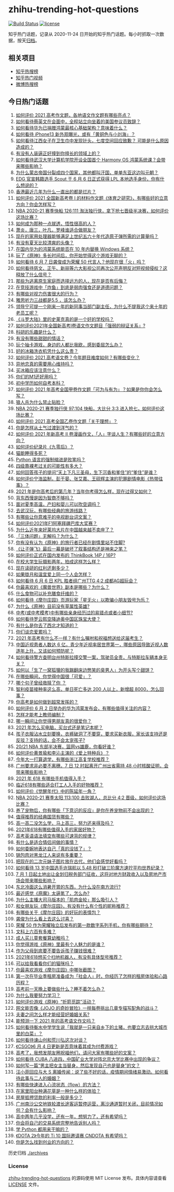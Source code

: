 # zhihu-trending-hot-questions

[![Build Status](https://github.com/justjavac/zhihu-trending-hot-questions/workflows/ci/badge.svg?branch=master)](https://github.com/justjavac/zhihu-trending-hot-questions/actions)
[![license](https://img.shields.io/github/license/justjavac/zhihu-trending-hot-questions)](https://github.com/justjavac/zhihu-trending-hot-questions/blob/master/LICENSE)

知乎热门话题，记录从 2020-11-24 日开始的知乎热门话题。每小时抓取一次数据，按天[归档](./archives)。

## 相关项目

- [知乎热搜榜](https://github.com/justjavac/zhihu-trending-top-search)
- [知乎热门视频](https://github.com/justjavac/zhihu-trending-hot-video)
- [微博热搜榜](https://github.com/justjavac/weibo-trending-hot-search)

## 今日热门话题

<!-- BEGIN -->
<!-- 最后更新时间 Mon Jun 07 2021 16:26:08 GMT+0800 (China Standard Time) -->

1. [如何评价 2021 高考作文题，各地语文作文题有哪些亮点？](https://www.zhihu.com/question/463569578)
2. [如何看待蔡英文在会面中，全程站立向坐着的美国参议员致辞？](https://www.zhihu.com/question/463513769)
3. [如何看待华为已捐赠鸿蒙最核心基础架构？意味着什么？](https://www.zhihu.com/question/462892378)
4. [如何看待 iPhone13 新外观曝光，或有「黄铜色与小刘海」？](https://www.zhihu.com/question/463358441)
5. [如何看待江西女子在卫生巾中发现针头，七度空间回应致歉？
   可能是什么原因造成的？](https://www.zhihu.com/question/463438703)
6. [有没有人装逼正好撞到你擅长的领域上的？](https://www.zhihu.com/question/338688699)
7. [如何看待武汉大学计算机学院开设全国首个 Harmony OS
   鸿蒙系统课？会带来哪些影响？](https://www.zhihu.com/question/463117510)
8. [为什么蒙古帝国分裂成四个国家，其他都叫汗国，单单东亚这边叫元朝？](https://www.zhihu.com/question/350546334)
9. [EDG 官宣韩籍选手 Scout 于 6 月 6 日正式获得 LPL
   本地选手身份，你有什么想说的？](https://www.zhihu.com/question/463521555)
10. [香港最近几年为什么一直出的都是烂片？](https://www.zhihu.com/question/462877536)
11. [如何评价 2021 全国新高考卷 I
    的材料作文题《体育之研究》，有哪些好的立意方向？你会怎样写？](https://www.zhihu.com/question/463602653)
12. [NBA 2020-21 赛季快船 126:111
    淘汰独行侠，拿下抢七晋级半决赛，如何评价这场比赛？](https://www.zhihu.com/question/463555290)
13. [如何成为那种一点就透，悟性很高的人？](https://www.zhihu.com/question/300313253)
14. [萧炎，唐三，叶凡，罗峰谁适合做朋友？](https://www.zhihu.com/question/450151064)
15. [现在的家用处理器能够满足上世纪五六十年代造原子弹所需的计算量吗？](https://www.zhihu.com/question/463181858)
16. [有没有夏天比较清爽的头像？](https://www.zhihu.com/question/456333095)
17. [在国内华为的鸿蒙系统能否在 10 年内替换 Windows
    系统？](https://www.zhihu.com/question/462366986)
18. [玩了《原神》多长时间后，你开始觉得这个游戏无聊的？](https://www.zhihu.com/question/423597371)
19. [如何看待 6 月 7 日龚俊成为荣耀 50
    代言人？他现在很「火」吗？](https://www.zhihu.com/question/463569784)
20. [如何看待慈文、正午、新丽等六大影视公司再次公开声明反对短视频侵权？这释放了什么信号？](https://www.zhihu.com/question/463579622)
21. [那些为逃离原生家庭而选择远方的人，现在是否有后悔？](https://www.zhihu.com/question/345711013)
22. [在竞技游戏中「炸鱼」到底是弱肉强食还是道德问题？](https://www.zhihu.com/question/307041782)
23. [有哪些对视力伤害很大的行为？](https://www.zhihu.com/question/384087324)
24. [雅思听力三战都是5.5 ，该怎么办？](https://www.zhihu.com/question/21988060)
25. [领导宁可提一个刚来一年的新同事当部门副主任，为什么不提我这个来十年的老员工呢？](https://www.zhihu.com/question/458785731)
26. [《斗罗大陆》里的史莱克真的是一个好的学校吗？](https://www.zhihu.com/question/401677351)
27. [如何评价2021年全国新高考Ⅰ卷语文作文题目「强弱的辩证关系」?](https://www.zhihu.com/question/463587805)
28. [科研的乐趣是什么？](https://www.zhihu.com/question/463023658)
29. [有没有哪些甜甜的情话？](https://www.zhihu.com/question/460123635)
30. [玩个抽卡游戏，身边的人都比我欧，感到委屈怎么办？](https://www.zhihu.com/question/462515325)
31. [好的冰箱洗衣机凭什么这么贵？](https://www.zhihu.com/question/463416036)
32. [如何评价 2021 高考语文卷？今年题目难度如何？有哪些变化？](https://www.zhihu.com/question/463601576)
33. [异地恋真的需要用心维持吗？](https://www.zhihu.com/question/462340019)
34. [买冰箱应该注意什么？](https://www.zhihu.com/question/20178469)
35. [你们的M1还好用吗？](https://www.zhihu.com/question/447835410)
36. [初中学历如何自考本科？](https://www.zhihu.com/question/39105686)
37. [如何评价 2021
    年高考全国甲卷作文题「可为与有为」？如果是你你会怎么写？](https://www.zhihu.com/question/463593563)
38. [狼人杀为什么禁止贴脸？](https://www.zhihu.com/question/462970840)
39. [NBA 2020-21 赛季独行侠 97:104 快船，大比分 3:3
    进入抢七，如何评价这场比赛？](https://www.zhihu.com/question/463225524)
40. [如何评价 2021 高考全国乙卷作文题「关于理想」？](https://www.zhihu.com/question/463592504)
41. [你是怎样从土气过渡到洋气的？](https://www.zhihu.com/question/267705489)
42. [如何评价 2021 年新高考 Ⅱ
    卷漫画作文，「人」字谈人生？有哪些好的立意方向？](https://www.zhihu.com/question/463596390)
43. [如何评价纪录片《九零后》？](https://www.zhihu.com/question/461176129)
44. [猫能睡得多死？](https://www.zhihu.com/question/462536806)
45. [Python 语言的强制缩进是败笔吗？](https://www.zhihu.com/question/289852673)
46. [四级靠裸考过关的可能性有多大？](https://www.zhihu.com/question/326748979)
47. [如何回答孩子的提问“天上下凡三圣母，生下沉香和爹住”的“爹住”是谁？](https://www.zhihu.com/question/462277776)
48. [如何评价宁浩监制，彭于晏、张艾嘉、王砚辉主演的犯罪剧情电影《热带往事》？](https://www.zhihu.com/question/291023345)
49. [2021
    年是你高考后的第几年？当年你考得怎么样，现在过得又如何？](https://www.zhihu.com/question/463523282)
50. [背东西慢是因为智商不够吗？](https://www.zhihu.com/question/438891976)
51. [面对夏季高温，产妇和婴儿可以吹空调吗？](https://www.zhihu.com/question/461128140)
52. [去武汉玩，有哪些经典的旅游线路？](https://www.zhihu.com/question/54172302)
53. [有哪些让你意难平的电视剧台词文案？](https://www.zhihu.com/question/452053796)
54. [如何评价2021年F1阿塞拜疆巴库大奖赛？](https://www.zhihu.com/question/461061718)
55. [为什么近年来好莱坞大片在中国越来越不卖座了？](https://www.zhihu.com/question/268982964)
56. [「三体问题」无解吗？为什么？](https://www.zhihu.com/question/30311577)
57. [你有没有认为《原神》的旅行者已经在剧情里站不住脚?](https://www.zhihu.com/question/460224220)
58. [《让子弹飞》最后一幕是破坏了叙事结构还是神来之笔？](https://www.zhihu.com/question/413652432)
59. [如何评价正式在国内发布的 ThinkBook 14P /
    16P?](https://www.zhihu.com/question/462587759)
60. [在校大学生玩摄影两年，拍成这样怎么样？](https://www.zhihu.com/question/459627997)
61. [现在读研的红利还剩多少？](https://www.zhihu.com/question/456374240)
62. [如果胧月和温宜爱上同一个人会怎样？](https://www.zhihu.com/question/455366022)
63. [如何看待 6 月 6 日 KPL 胜者组广州TTG 4:2
    成都AG超玩会？](https://www.zhihu.com/question/463525882)
64. [你最喜欢的《魔兽世界》副本是哪些？为什么？](https://www.zhihu.com/question/264407288)
65. [什么食物可以补充膳食纤维的？](https://www.zhihu.com/question/377073752)
66. [如何看待《摩尔庄园》页游玩家「星无火」以欺骗小朋友毁号为乐？](https://www.zhihu.com/question/462737028)
67. [为什么《原神》目前没有草属性英雄?](https://www.zhihu.com/question/425978919)
68. [中考(或中考模考)中有哪些亲身经历过的易错点或者小细节?](https://www.zhihu.com/question/405609296)
69. [如何看待罗云熙空降迪奥中国区珠宝大使？](https://www.zhihu.com/question/463424674)
70. [有什么是你去了西北才知道的？](https://www.zhihu.com/question/403884771)
71. [你们谈恋爱累吗？](https://www.zhihu.com/question/399471584)
72. [2021 年高考有什么不一样？有什么嘱咐和祝福想送给这届考生？](https://www.zhihu.com/question/463469682)
73. [中国近视患者人数达 6
    亿，青少年近视率居世界第一，哪些原因导致近视人数逐年上升，又该如何预防呢？](https://www.zhihu.com/question/463403309)
74. [如何看待警方查明台州特斯拉撞交警一案，驾驶员全责，与特斯拉车辆本身无关？](https://www.zhihu.com/question/463484326)
75. [如何以「生了一窝狐狸的我踹翻床边憋笑的臭男人」为开头写个甜饼？](https://www.zhihu.com/question/443320738)
76. [在哪些瞬间，你觉得中国很「可爱」？](https://www.zhihu.com/question/455857255)
77. [哪个句子曾经救赎了你 ？](https://www.zhihu.com/question/453706577)
78. [智利疫苗接种率这么高，单日死亡多达 200 人以上，新增超
    8000，怎么回事？](https://www.zhihu.com/question/463115629)
79. [你高考是如何做到超常发挥的？](https://www.zhihu.com/question/278979830)
80. [如何评价 6 月 2
    日举办的华为鸿蒙发布会，有哪些值得关注的内容？](https://www.zhihu.com/question/462794002)
81. [怎样才能考上教师编制？](https://www.zhihu.com/question/23612599)
82. [哪一瞬间让你觉得男朋友真的很爱你？](https://www.zhihu.com/question/356450688)
83. [2021 年怎么买电脑，买台式还是笔记本呢？](https://www.zhihu.com/question/459716674)
84. [孩子衣服沾水立刻要换，衣裤破洞了不要穿，要求买新衣服，家长该支持还是反驳？支持的话，会不会太宠孩子?](https://www.zhihu.com/question/459542600)
85. [20/21 NBA 东部半决赛，篮网vs雄鹿，你看好谁？](https://www.zhihu.com/question/462705265)
86. [如何评价黄景瑜和李沁主演的《爱上特种兵》？](https://www.zhihu.com/question/462601125)
87. [今年大一打算退学，有哪些浙江高复学校推荐？](https://www.zhihu.com/question/58522765)
88. [广州要求非必要不离穗，7 日 12 时起离开广州出省需持 48
    小时核酸证明，会带来哪些影响？](https://www.zhihu.com/question/463430613)
89. [2021 年 618 有哪些手机值得入手？](https://www.zhihu.com/question/457255298)
90. [临近618有哪些适合打工人入手的好物推荐？](https://www.zhihu.com/question/462987243)
91. [如何评价《觉醒年代》中的陈延年一角？](https://www.zhihu.com/question/447307733)
92. [NBA 2020-21 赛季太阳 113:100 击败湖人，总比分 4:2
    晋级，如何评价这场比赛？](https://www.zhihu.com/question/463061695)
93. [养了宠物后，你有哪些「下意识的反应」是你在养宠物前不会出现的？](https://www.zhihu.com/question/461963889)
94. [值得推荐的经典国货有哪些？](https://www.zhihu.com/question/37389860)
95. [高一高二没怎么学，马上高三，努力还来得及吗？](https://www.zhihu.com/question/461313503)
96. [2021年618有哪些值得入手的家居好物？](https://www.zhihu.com/question/460447642)
97. [高考英语语法填空有哪些可速背的规律？](https://www.zhihu.com/question/20972652)
98. [有什么是适合情侣间做的事情？](https://www.zhihu.com/question/23415480)
99. [如何委婉地表达自己「真的没钱了」？](https://www.zhihu.com/question/462984155)
100. [锅包肉对黑龙江人来说有多重要？](https://www.zhihu.com/question/462784342)
101. [把现在的二次元妹子图片放在古代，他们会感觉好看吗？](https://www.zhihu.com/question/462903907)
102. [如何看待 13 岁中国选手许瑞航以 5.48
     秒打破三阶魔方速拧平均世界纪录？](https://www.zhihu.com/question/463234557)
103. [7 月 1
     日起土地出让金划归税务部门征收，这将对地方财政收入以及房地产市场会带来哪些影响？](https://www.zhihu.com/question/463323805)
104. [东北冷面这么消暑开胃的东西，为什么没在南方流行?](https://www.zhihu.com/question/462700732)
105. [最近感觉《原魔》太逼氪了，怎么办?](https://www.zhihu.com/question/463036805)
106. [为什么主播大司马版本的「肌肉金轮」那么吸引人？](https://www.zhihu.com/question/461688762)
107. [和女朋友玩《摩尔庄园》，有没有什么有个性的昵称推荐？](https://www.zhihu.com/question/462814720)
108. [有哪些关于《摩尔庄园》的好玩的表情包？](https://www.zhihu.com/question/462564869)
109. [龚俊为什么看上去这么讨喜？](https://www.zhihu.com/question/456646250)
110. [荣耀 50
     作为荣耀独立后发布的第一款数字系列手机，你有哪些期待？](https://www.zhihu.com/question/461194616)
111. [文科上六百有多难？](https://www.zhihu.com/question/350905229)
112. [成人买儿童套餐算幼稚吗？](https://www.zhihu.com/question/462819336)
113. [你觉得游戏《原神》里最有个人魅力的是谁？](https://www.zhihu.com/question/462388527)
114. [作为父母到底要不要告诉孩子赚钱很难？](https://www.zhihu.com/question/461239979)
115. [2021年618想买个扫地机器人，有没有具体型号推荐？](https://www.zhihu.com/question/397698378)
116. [可以给我看看你们的猫咪吗？](https://www.zhihu.com/question/462824843)
117. [你最喜欢游戏《摩尔庄园》中哪张截图？](https://www.zhihu.com/question/462564850)
118. [第一次在毕业季租房准备成为「社会人」时，你经历了怎样的租房体验和心路历程？](https://www.zhihu.com/question/461693068)
119. [高考前一天晚上要做些什么？睡不着怎么办？](https://www.zhihu.com/question/458722775)
120. [为什么我要努力学习？](https://www.zhihu.com/question/462192669)
121. [如何评价游戏《原神》“折箭觅踪”活动？](https://www.zhihu.com/question/461653474)
122. [网文能否像《JOJO
     的奇妙冒险》一样每卷挑出几章专描写配角的战斗？](https://www.zhihu.com/question/463065863)
123. [夫妻之间怎么样才能经营好婚姻关系?](https://www.zhihu.com/question/349031552)
124. [能预测一下 2021 年的高考语文作文吗？](https://www.zhihu.com/question/451864903)
125. [如何看待衡水中学学生说「我就是一只来自乡下的土猪，也要立志去拱大城市里的白菜」？](https://www.zhihu.com/question/462345321)
126. [如何看待谏山创和荒川弘这次对谈？](https://www.zhihu.com/question/463257259)
127. [《CSGO》6 月 4 日更新是否意味着其成为付费游戏？](https://www.zhihu.com/question/463103636)
128. [高考了，我想发朋友圈祝福他们，请问大家有哪些好的文案？](https://www.zhihu.com/question/405298026)
129. [如何看待 CUBA
     八进四，中国矿业大学对阵北京大学比赛中出现的争议？](https://www.zhihu.com/question/463306896)
130. [如何写一篇“男主把女主当替身，然后发现自己也是替身”的文？](https://www.zhihu.com/question/437395484)
131. [汪小菲回应与大 S
     离婚传闻：说了些不好的话，疫情期间情绪易激动。如何看待此事与二人的婚姻？](https://www.zhihu.com/question/463252497)
132. [有哪些快速进入心流状态（flow）的方法？](https://www.zhihu.com/question/20992764)
133. [在家里阳台种满花草是一种什么样的体验？](https://www.zhihu.com/question/461296029)
134. [房屋抵押贷款的利率一般是多少？](https://www.zhihu.com/question/387069469)
135. [广州南沙公交地铁轮渡长途客运暂停运营，离沙通道暂时关闭，目前情况如何？会有什么影响？](https://www.zhihu.com/question/463278387)
136. [高中两年几乎没学，还有一年，想努力了，还有希望吗？](https://www.zhihu.com/question/462084525)
137. [你会将自己的交易系统完整地告诉别人吗？](https://www.zhihu.com/question/462350634)
138. [学 Python 都用来干嘛的？](https://www.zhihu.com/question/34098079)
139. [《DOTA 2》今年的 Ti 10 国际邀请赛 CNDOTA
     有希望吗？](https://www.zhihu.com/question/459216552)
140. [你是怎么找到创业的方向的？](https://www.zhihu.com/question/25857988)

<!-- END -->

历史归档 [./archives](./archives)

### License

[zhihu-trending-hot-questions](https://github.com/justjavac/zhihu-trending-hot-questions)
的源码使用 MIT License 发布。具体内容请查看 [LICENSE](./LICENSE) 文件。

